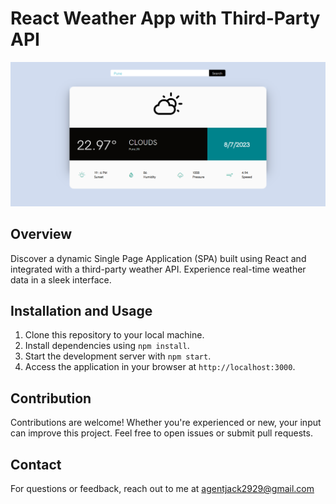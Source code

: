 # React Weather App with Third-Party API

![Project Screenshot](https://raw.githubusercontent.com/gauravgorade/react-weather-app/master/public/demo.png)

## Overview
Discover a dynamic Single Page Application (SPA) built using React and integrated with a third-party weather API. Experience real-time weather data in a sleek interface.

## Installation and Usage
1. Clone this repository to your local machine.
2. Install dependencies using `npm install`.
3. Start the development server with `npm start`.
4. Access the application in your browser at `http://localhost:3000`.

## Contribution
Contributions are welcome! Whether you're experienced or new, your input can improve this project. Feel free to open issues or submit pull requests.

## Contact
For questions or feedback, reach out to me at agentjack2929@gmail.com
